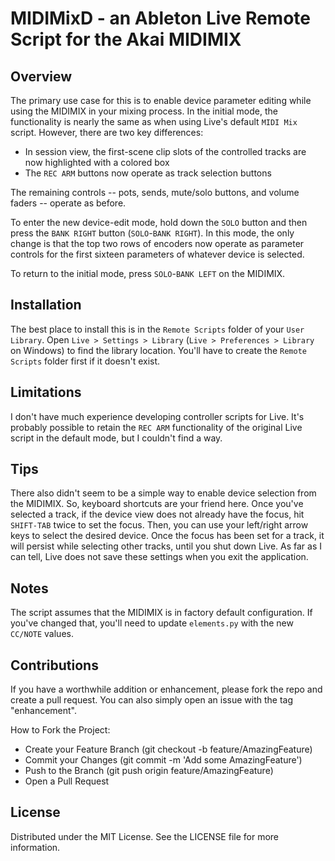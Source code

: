 # MIDIMixD - an Ableton Live Remote Script for the Akai MIDIMIX

## Overview

The primary use case for this is to enable device parameter editing while using the MIDIMIX in your mixing process.  In the initial mode, the functionality is nearly the same as when using Live's default `MIDI Mix` script.  However, there are two key differences: 
- In session view, the first-scene clip slots of the controlled tracks are now highlighted with a colored box
- The `REC ARM` buttons now operate as track selection buttons

The remaining controls -- pots, sends, mute/solo buttons, and volume faders -- operate as before.

To enter the new device-edit mode, hold down the `SOLO` button and then press the `BANK RIGHT` button (`SOLO`-`BANK RIGHT`).  In this mode, the only change is that the top two rows of encoders now operate as parameter controls for the first sixteen parameters of whatever device is selected.

To return to the initial mode, press `SOLO`-`BANK LEFT` on the MIDIMIX.

## Installation
The best place to install this is in the `Remote Scripts` folder of your `User Library`.  Open  `Live > Settings > Library` (`Live > Preferences > Library` on Windows) to find the library location.  You'll have to create the `Remote Scripts` folder first if it doesn't exist.

## Limitations
I don't have much experience developing controller scripts for Live.  It's probably possible to retain the `REC ARM` functionality of the original Live script in the default mode, but I couldn't find a way.

## Tips
There also didn't seem to be a simple way to enable device selection from the MIDIMIX.  So, keyboard shortcuts are your friend here.  Once you've selected a track, if the device view does not already have the focus, hit `SHIFT-TAB` twice to set the focus.  Then, you can use your left/right arrow keys to select the desired device.  Once the focus has been set for a track, it will persist while selecting other tracks, until you shut down Live.  As far as I can tell, Live does not save these settings when you exit the application.

## Notes
The script assumes that the MIDIMIX is in factory default configuration.  If you've changed that, you'll need to update `elements.py` with the new `CC/NOTE` values.

## Contributions
If you have a worthwhile addition or enhancement, please fork the repo and create a pull request. You can also simply open an issue with the tag "enhancement".

How to Fork the Project:
- Create your Feature Branch (git checkout -b feature/AmazingFeature)
- Commit your Changes (git commit -m 'Add some AmazingFeature')
- Push to the Branch (git push origin feature/AmazingFeature)
- Open a Pull Request

## License
Distributed under the MIT License. See the LICENSE file for more information.